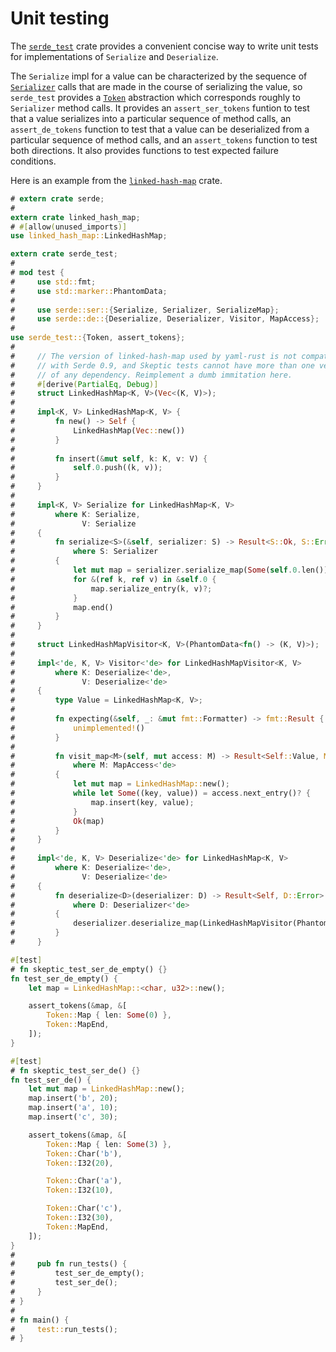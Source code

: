 # Unit testing

The [`serde_test`](https://docs.serde.rs/serde_test/) crate provides a
convenient concise way to write unit tests for implementations of `Serialize`
and `Deserialize`.

The `Serialize` impl for a value can be characterized by the sequence of
[`Serializer`](https://docs.serde.rs/serde/ser/trait.Serializer.html) calls that
are made in the course of serializing the value, so `serde_test` provides a
[`Token`](https://docs.serde.rs/serde_test/enum.Token.html) abstraction which
corresponds roughly to `Serializer` method calls. It provides an
`assert_ser_tokens` funtion to test that a value serializes into a particular
sequence of method calls, an `assert_de_tokens` function to test that a value
can be deserialized from a particular sequence of method calls, and an
`assert_tokens` function to test both directions. It also provides functions to
test expected failure conditions.

Here is an example from the
[`linked-hash-map`](https://github.com/contain-rs/linked-hash-map) crate.

```rust
# extern crate serde;
#
extern crate linked_hash_map;
# #[allow(unused_imports)]
use linked_hash_map::LinkedHashMap;

extern crate serde_test;
#
# mod test {
#     use std::fmt;
#     use std::marker::PhantomData;
#
#     use serde::ser::{Serialize, Serializer, SerializeMap};
#     use serde::de::{Deserialize, Deserializer, Visitor, MapAccess};
#
use serde_test::{Token, assert_tokens};
#
#     // The version of linked-hash-map used by yaml-rust is not compatible
#     // with Serde 0.9, and Skeptic tests cannot have more than one version
#     // of any dependency. Reimplement a dumb immitation here.
#     #[derive(PartialEq, Debug)]
#     struct LinkedHashMap<K, V>(Vec<(K, V)>);
#
#     impl<K, V> LinkedHashMap<K, V> {
#         fn new() -> Self {
#             LinkedHashMap(Vec::new())
#         }
#
#         fn insert(&mut self, k: K, v: V) {
#             self.0.push((k, v));
#         }
#     }
#
#     impl<K, V> Serialize for LinkedHashMap<K, V>
#         where K: Serialize,
#               V: Serialize
#     {
#         fn serialize<S>(&self, serializer: S) -> Result<S::Ok, S::Error>
#             where S: Serializer
#         {
#             let mut map = serializer.serialize_map(Some(self.0.len()))?;
#             for &(ref k, ref v) in &self.0 {
#                 map.serialize_entry(k, v)?;
#             }
#             map.end()
#         }
#     }
#
#     struct LinkedHashMapVisitor<K, V>(PhantomData<fn() -> (K, V)>);
#
#     impl<'de, K, V> Visitor<'de> for LinkedHashMapVisitor<K, V>
#         where K: Deserialize<'de>,
#               V: Deserialize<'de>
#     {
#         type Value = LinkedHashMap<K, V>;
#
#         fn expecting(&self, _: &mut fmt::Formatter) -> fmt::Result {
#             unimplemented!()
#         }
#
#         fn visit_map<M>(self, mut access: M) -> Result<Self::Value, M::Error>
#             where M: MapAccess<'de>
#         {
#             let mut map = LinkedHashMap::new();
#             while let Some((key, value)) = access.next_entry()? {
#                 map.insert(key, value);
#             }
#             Ok(map)
#         }
#     }
#
#     impl<'de, K, V> Deserialize<'de> for LinkedHashMap<K, V>
#         where K: Deserialize<'de>,
#               V: Deserialize<'de>
#     {
#         fn deserialize<D>(deserializer: D) -> Result<Self, D::Error>
#             where D: Deserializer<'de>
#         {
#             deserializer.deserialize_map(LinkedHashMapVisitor(PhantomData))
#         }
#     }

#[test]
# fn skeptic_test_ser_de_empty() {}
fn test_ser_de_empty() {
    let map = LinkedHashMap::<char, u32>::new();

    assert_tokens(&map, &[
        Token::Map { len: Some(0) },
        Token::MapEnd,
    ]);
}

#[test]
# fn skeptic_test_ser_de() {}
fn test_ser_de() {
    let mut map = LinkedHashMap::new();
    map.insert('b', 20);
    map.insert('a', 10);
    map.insert('c', 30);

    assert_tokens(&map, &[
        Token::Map { len: Some(3) },
        Token::Char('b'),
        Token::I32(20),

        Token::Char('a'),
        Token::I32(10),

        Token::Char('c'),
        Token::I32(30),
        Token::MapEnd,
    ]);
}
#
#     pub fn run_tests() {
#         test_ser_de_empty();
#         test_ser_de();
#     }
# }
#
# fn main() {
#     test::run_tests();
# }
```
